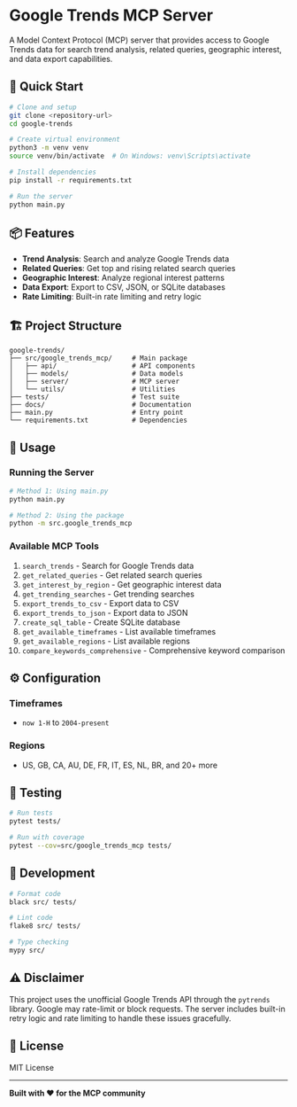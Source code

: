 # Google Trends MCP Server

A Model Context Protocol (MCP) server that provides access to Google Trends data for search trend analysis, related queries, geographic interest, and data export capabilities.

## 🚀 Quick Start

```bash
# Clone and setup
git clone <repository-url>
cd google-trends

# Create virtual environment
python3 -m venv venv
source venv/bin/activate  # On Windows: venv\Scripts\activate

# Install dependencies
pip install -r requirements.txt

# Run the server
python main.py
```

## 📦 Features

- **Trend Analysis**: Search and analyze Google Trends data
- **Related Queries**: Get top and rising related search queries
- **Geographic Interest**: Analyze regional interest patterns
- **Data Export**: Export to CSV, JSON, or SQLite databases
- **Rate Limiting**: Built-in rate limiting and retry logic

## 🏗️ Project Structure

```
google-trends/
├── src/google_trends_mcp/     # Main package
│   ├── api/                   # API components
│   ├── models/                # Data models
│   ├── server/                # MCP server
│   └── utils/                 # Utilities
├── tests/                     # Test suite
├── docs/                      # Documentation
├── main.py                    # Entry point
└── requirements.txt           # Dependencies
```

## 🔧 Usage

### Running the Server
```bash
# Method 1: Using main.py
python main.py

# Method 2: Using the package
python -m src.google_trends_mcp
```

### Available MCP Tools

1. `search_trends` - Search for Google Trends data
2. `get_related_queries` - Get related search queries
3. `get_interest_by_region` - Get geographic interest data
4. `get_trending_searches` - Get trending searches
5. `export_trends_to_csv` - Export data to CSV
6. `export_trends_to_json` - Export data to JSON
7. `create_sql_table` - Create SQLite database
8. `get_available_timeframes` - List available timeframes
9. `get_available_regions` - List available regions
10. `compare_keywords_comprehensive` - Comprehensive keyword comparison

## ⚙️ Configuration

### Timeframes
- `now 1-H` to `2004-present`

### Regions
- US, GB, CA, AU, DE, FR, IT, ES, NL, BR, and 20+ more

## 🧪 Testing

```bash
# Run tests
pytest tests/

# Run with coverage
pytest --cov=src/google_trends_mcp tests/
```

## 📝 Development

```bash
# Format code
black src/ tests/

# Lint code
flake8 src/ tests/

# Type checking
mypy src/
```

## ⚠️ Disclaimer

This project uses the unofficial Google Trends API through the `pytrends` library. Google may rate-limit or block requests. The server includes built-in retry logic and rate limiting to handle these issues gracefully.

## 📄 License

MIT License

---

**Built with ❤️ for the MCP community**
